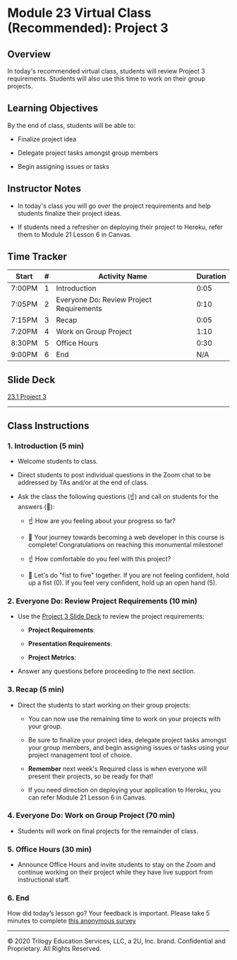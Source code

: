 # Module 23 Virtual Class (Recommended): Project 3

## Overview 

In today's recommended virtual class, students will review Project 3 requirements. Students will also use this time to work on their group projects. 

## Learning Objectives

By the end of class, students will be able to:

* Finalize project idea

* Delegate project tasks amongst group members

* Begin assigning issues or tasks 

## Instructor Notes

* In today's class you will go over the project requirements and help students finalize their project ideas. 

* If students need a refresher on deploying their project to Heroku, refer them to Module 21 Lesson 6 in Canvas.

## Time Tracker 

| Start  | #  | Activity Name                               | Duration |
|---     |--- |---                                          |---       |
| 7:00PM | 1  | Introduction                                | 0:05     |
| 7:05PM | 2  | Everyone Do: Review Project Requirements    | 0:10     |
| 7:15PM | 3  | Recap                                       | 0:05     |
| 7:20PM | 4  | Work on Group Project                       | 1:10     |
| 8:30PM | 5  | Office Hours                                | 0:30     |
| 9:00PM | 6  | End                                         | N/A      |

## Slide Deck

[23.1 Project 3](https://docs.google.com/presentation/d/1ClrBuo-QzQEiw5g4y7GYuUSWcNVDOmlErTN8gbLWy3A/edit?usp=sharing)

---

## Class Instructions 

### 1. Introduction (5 min)

* Welcome students to class.

* Direct students to post individual questions in the Zoom chat to be addressed by TAs and/or at the end of class.

* Ask the class the following questions (☝️) and call on students for the answers (🙋):

    * ☝️ How are you feeling about your progress so far?

    * 🙋 Your journey towards becoming a web developer in this course is complete! Congratulations on reaching this monumental milestone!

    * ☝️ How comfortable do you feel with this project? 

    * 🙋 Let's do "fist to five" together. If you are not feeling confident, hold up a fist (0). If you feel very confident, hold up an open hand (5).


### 2. Everyone Do: Review Project Requirements (10 min)

* Use the [Project 3 Slide Deck](https://docs.google.com/presentation/d/1ClrBuo-QzQEiw5g4y7GYuUSWcNVDOmlErTN8gbLWy3A/edit?usp=sharing) to review the project requirements:

  * **Project Requirements**: 

  * **Presentation Requirements**:

  * **Project Metrics**: 

* Answer any questions before proceeding to the next section.

### 3. Recap (5 min)

* Direct the students to start working on their group projects:

    * You can now use the remaining time to work on your projects with your group. 

    * Be sure to finalize your project idea, delegate project tasks amongst your group members, and begin assigning issues or tasks using your project management tool of choice.
    
    * **Remember** next week's Required class is when everyone will present their projects, so be ready for that!

    * If you need direction on deploying your application to Heroku, you can refer Module 21 Lesson 6 in Canvas.

### 4. Everyone Do: Work on Group Project (70 min)

* Students will work on final projects for the remainder of class.

### 5. Office Hours (30 min)

* Announce Office Hours and invite students to stay on the Zoom and continue working on their project while they have live support from instructional staff. 

### 6. End

How did today’s lesson go? Your feedback is important. Please take 5 minutes to complete [this anonymous survey](https://forms.gle/3LozVjherGH83aG17)

---
© 2020 Trilogy Education Services, LLC, a 2U, Inc. brand.  Confidential and Proprietary.  All Rights Reserved.